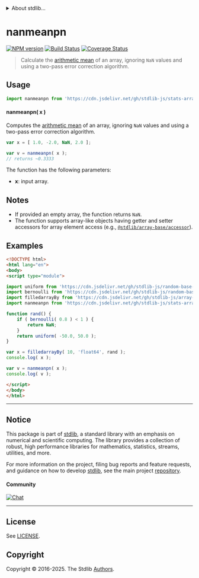 <!--

@license Apache-2.0

Copyright (c) 2025 The Stdlib Authors.

Licensed under the Apache License, Version 2.0 (the "License");
you may not use this file except in compliance with the License.
You may obtain a copy of the License at

   http://www.apache.org/licenses/LICENSE-2.0

Unless required by applicable law or agreed to in writing, software
distributed under the License is distributed on an "AS IS" BASIS,
WITHOUT WARRANTIES OR CONDITIONS OF ANY KIND, either express or implied.
See the License for the specific language governing permissions and
limitations under the License.

-->


<details>
  <summary>
    About stdlib...
  </summary>
  <p>We believe in a future in which the web is a preferred environment for numerical computation. To help realize this future, we've built stdlib. stdlib is a standard library, with an emphasis on numerical and scientific computation, written in JavaScript (and C) for execution in browsers and in Node.js.</p>
  <p>The library is fully decomposable, being architected in such a way that you can swap out and mix and match APIs and functionality to cater to your exact preferences and use cases.</p>
  <p>When you use stdlib, you can be absolutely certain that you are using the most thorough, rigorous, well-written, studied, documented, tested, measured, and high-quality code out there.</p>
  <p>To join us in bringing numerical computing to the web, get started by checking us out on <a href="https://github.com/stdlib-js/stdlib">GitHub</a>, and please consider <a href="https://opencollective.com/stdlib">financially supporting stdlib</a>. We greatly appreciate your continued support!</p>
</details>

# nanmeanpn

[![NPM version][npm-image]][npm-url] [![Build Status][test-image]][test-url] [![Coverage Status][coverage-image]][coverage-url] <!-- [![dependencies][dependencies-image]][dependencies-url] -->

> Calculate the [arithmetic mean][arithmetic-mean] of an array, ignoring `NaN` values and using a two-pass error correction algorithm.

<section class="intro">

</section>

<!-- /.intro -->



<section class="usage">

## Usage

```javascript
import nanmeanpn from 'https://cdn.jsdelivr.net/gh/stdlib-js/stats-array-nanmeanpn@esm/index.mjs';
```

#### nanmeanpn( x )

Computes the [arithmetic mean][arithmetic-mean] of an array, ignoring `NaN` values and using a two-pass error correction algorithm.

```javascript
var x = [ 1.0, -2.0, NaN, 2.0 ];

var v = nanmeanpn( x );
// returns ~0.3333
```

The function has the following parameters:

-   **x**: input array.

</section>

<!-- /.usage -->

<section class="notes">

## Notes

-   If provided an empty array, the function returns `NaN`.
-   The function supports array-like objects having getter and setter accessors for array element access (e.g., [`@stdlib/array-base/accessor`][@stdlib/array/base/accessor]).

</section>

<!-- /.notes -->

<section class="examples">

## Examples

<!-- eslint no-undef: "error" -->

```html
<!DOCTYPE html>
<html lang="en">
<body>
<script type="module">

import uniform from 'https://cdn.jsdelivr.net/gh/stdlib-js/random-base-uniform@esm/index.mjs';
import bernoulli from 'https://cdn.jsdelivr.net/gh/stdlib-js/random-base-bernoulli@esm/index.mjs';
import filledarrayBy from 'https://cdn.jsdelivr.net/gh/stdlib-js/array-filled-by@esm/index.mjs';
import nanmeanpn from 'https://cdn.jsdelivr.net/gh/stdlib-js/stats-array-nanmeanpn@esm/index.mjs';

function rand() {
    if ( bernoulli( 0.8 ) < 1 ) {
        return NaN;
    }
    return uniform( -50.0, 50.0 );
}

var x = filledarrayBy( 10, 'float64', rand );
console.log( x );

var v = nanmeanpn( x );
console.log( v );

</script>
</body>
</html>
```

</section>

<!-- /.examples -->

<!-- Section for related `stdlib` packages. Do not manually edit this section, as it is automatically populated. -->

<section class="related">

</section>

<!-- /.related -->

<!-- Section for all links. Make sure to keep an empty line after the `section` element and another before the `/section` close. -->


<section class="main-repo" >

* * *

## Notice

This package is part of [stdlib][stdlib], a standard library with an emphasis on numerical and scientific computing. The library provides a collection of robust, high performance libraries for mathematics, statistics, streams, utilities, and more.

For more information on the project, filing bug reports and feature requests, and guidance on how to develop [stdlib][stdlib], see the main project [repository][stdlib].

#### Community

[![Chat][chat-image]][chat-url]

---

## License

See [LICENSE][stdlib-license].


## Copyright

Copyright &copy; 2016-2025. The Stdlib [Authors][stdlib-authors].

</section>

<!-- /.stdlib -->

<!-- Section for all links. Make sure to keep an empty line after the `section` element and another before the `/section` close. -->

<section class="links">

[npm-image]: http://img.shields.io/npm/v/@stdlib/stats-array-nanmeanpn.svg
[npm-url]: https://npmjs.org/package/@stdlib/stats-array-nanmeanpn

[test-image]: https://github.com/stdlib-js/stats-array-nanmeanpn/actions/workflows/test.yml/badge.svg?branch=main
[test-url]: https://github.com/stdlib-js/stats-array-nanmeanpn/actions/workflows/test.yml?query=branch:main

[coverage-image]: https://img.shields.io/codecov/c/github/stdlib-js/stats-array-nanmeanpn/main.svg
[coverage-url]: https://codecov.io/github/stdlib-js/stats-array-nanmeanpn?branch=main

<!--

[dependencies-image]: https://img.shields.io/david/stdlib-js/stats-array-nanmeanpn.svg
[dependencies-url]: https://david-dm.org/stdlib-js/stats-array-nanmeanpn/main

-->

[chat-image]: https://img.shields.io/gitter/room/stdlib-js/stdlib.svg
[chat-url]: https://app.gitter.im/#/room/#stdlib-js_stdlib:gitter.im

[stdlib]: https://github.com/stdlib-js/stdlib

[stdlib-authors]: https://github.com/stdlib-js/stdlib/graphs/contributors

[umd]: https://github.com/umdjs/umd
[es-module]: https://developer.mozilla.org/en-US/docs/Web/JavaScript/Guide/Modules

[deno-url]: https://github.com/stdlib-js/stats-array-nanmeanpn/tree/deno
[deno-readme]: https://github.com/stdlib-js/stats-array-nanmeanpn/blob/deno/README.md
[umd-url]: https://github.com/stdlib-js/stats-array-nanmeanpn/tree/umd
[umd-readme]: https://github.com/stdlib-js/stats-array-nanmeanpn/blob/umd/README.md
[esm-url]: https://github.com/stdlib-js/stats-array-nanmeanpn/tree/esm
[esm-readme]: https://github.com/stdlib-js/stats-array-nanmeanpn/blob/esm/README.md
[branches-url]: https://github.com/stdlib-js/stats-array-nanmeanpn/blob/main/branches.md

[stdlib-license]: https://raw.githubusercontent.com/stdlib-js/stats-array-nanmeanpn/main/LICENSE

[arithmetic-mean]: https://en.wikipedia.org/wiki/Arithmetic_mean

[@stdlib/array/base/accessor]: https://github.com/stdlib-js/array-base-accessor/tree/esm

</section>

<!-- /.links -->
